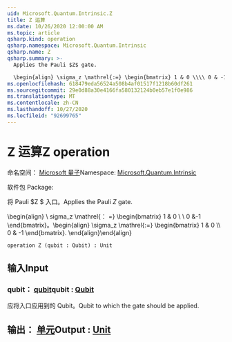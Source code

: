 ```yaml
---
uid: Microsoft.Quantum.Intrinsic.Z
title: Z 运算
ms.date: 10/26/2020 12:00:00 AM
ms.topic: article
qsharp.kind: operation
qsharp.namespace: Microsoft.Quantum.Intrinsic
qsharp.name: Z
qsharp.summary: >-
  Applies the Pauli $Z$ gate.

  \begin{align} \sigma_z \mathrel{:=} \begin{bmatrix} 1 & 0 \\\\ 0 & -1 \end{bmatrix}. \end{align}
ms.openlocfilehash: 618479eda56524a508b4af01517f1218b60df261
ms.sourcegitcommit: 29e0d88a30e4166fa580132124b0eb57e1f0e986
ms.translationtype: MT
ms.contentlocale: zh-CN
ms.lasthandoff: 10/27/2020
ms.locfileid: "92699765"
---
```

# <a name="z-operation"></a><span data-ttu-id="bed74-102">Z 运算</span><span class="sxs-lookup"><span data-stu-id="bed74-102">Z operation</span></span>

<span data-ttu-id="bed74-103">命名空间： [Microsoft 量子](xref:Microsoft.Quantum.Intrinsic)</span><span class="sxs-lookup"><span data-stu-id="bed74-103">Namespace: [Microsoft.Quantum.Intrinsic](xref:Microsoft.Quantum.Intrinsic)</span></span>

<span data-ttu-id="bed74-104">软件包 [](https://nuget.org/packages/)</span><span class="sxs-lookup"><span data-stu-id="bed74-104">Package: [](https://nuget.org/packages/)</span></span>


<span data-ttu-id="bed74-105">将 Pauli $Z $ 入口。</span><span class="sxs-lookup"><span data-stu-id="bed74-105">Applies the Pauli $Z$ gate.</span></span>

<span data-ttu-id="bed74-106">\begin{align} \ sigma_z \mathrel{： =} \begin{bmatrix} 1 & 0 \\ \\ 0 &-1 \end{bmatrix}。</span><span class="sxs-lookup"><span data-stu-id="bed74-106">\begin{align} \sigma_z \mathrel{:=} \begin{bmatrix} 1 & 0 \\\\ 0 & -1 \end{bmatrix}.</span></span>
<span data-ttu-id="bed74-107">\end{align}</span><span class="sxs-lookup"><span data-stu-id="bed74-107">\end{align}</span></span>

```qsharp
operation Z (qubit : Qubit) : Unit
```


## <a name="input"></a><span data-ttu-id="bed74-108">输入</span><span class="sxs-lookup"><span data-stu-id="bed74-108">Input</span></span>

### <a name="qubit--qubit"></a><span data-ttu-id="bed74-109">qubit： [qubit](xref:microsoft.quantum.lang-ref.qubit)</span><span class="sxs-lookup"><span data-stu-id="bed74-109">qubit : [Qubit](xref:microsoft.quantum.lang-ref.qubit)</span></span>

<span data-ttu-id="bed74-110">应将入口应用到的 Qubit。</span><span class="sxs-lookup"><span data-stu-id="bed74-110">Qubit to which the gate should be applied.</span></span>



## <a name="output--unit"></a><span data-ttu-id="bed74-111">输出： [单元](xref:microsoft.quantum.lang-ref.unit)</span><span class="sxs-lookup"><span data-stu-id="bed74-111">Output : [Unit](xref:microsoft.quantum.lang-ref.unit)</span></span>

